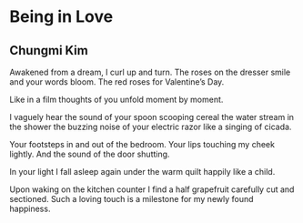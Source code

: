 # Being in Love
## Chungmi Kim
Awakened from a dream, I curl up
and turn. The roses on the dresser
smile and your words bloom.
The red roses for Valentine’s Day.

Like in a film
thoughts of you unfold
moment by moment.

I vaguely hear
the sound of your spoon scooping cereal
the water stream in the shower
the buzzing noise of your electric razor
like a singing of cicada.

Your footsteps in and out of the bedroom.
Your lips touching my cheek lightly.
And the sound of the door shutting.

In your light
I fall asleep again under the warm quilt
happily like a child.

Upon waking
on the kitchen counter I find a half
grapefruit carefully cut and sectioned.
Such a loving touch is a milestone
for my newly found happiness.